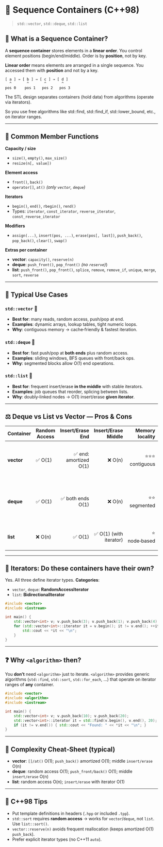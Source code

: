 # 📘 Sequence Containers (C++98)

> `std::vector`, `std::deque`, `std::list`

## 🧭 What is a Sequence Container?

A **sequence container** stores elements in a **linear order**. You control element positions (begin/end/middle). Order is by **position**, not by key.

**Linear order** means elements are arranged in a single sequence. You accessed them with **position** and not by a key.

```
[ a ] → [ b ] → [ c ] → [ d ]
  ^       ^       ^       ^
pos 0    pos 1   pos 2   pos 3
```

The STL design separates containers (hold data) from algorithms (operate via iterators).

So you use free algorithms like std::find, std::find_if, std::lower_bound, etc., on iterator ranges.

---

## 🧩 Common Member Functions

**Capacity / size**

* `size()`, `empty()`, `max_size()`
* `resize(n[, value])`

**Element access**

* `front()`, `back()`
* `operator[]`, `at()` *(only `vector`, `deque`)*

**Iterators**

* `begin()`, `end()`, `rbegin()`, `rend()`
* Types: `iterator`, `const_iterator`, `reverse_iterator`, `const_reverse_iterator`

**Modifiers**

* `assign(...)`, `insert(pos, ...)`, `erase(pos[, last])`, `push_back()`, `pop_back()`, `clear()`, `swap()`

**Extras per container**

* **vector**: `capacity()`, `reserve(n)`
* **deque**: `push_front()`, `pop_front()` *(no `reserve`)*)
* **list**: `push_front()`, `pop_front()`, `splice`, `remove`, `remove_if`, `unique`, `merge`, `sort`, `reverse`

---

## 🚀 Typical Use Cases

### `std::vector` 🧱

* **Best for**: many reads, random access, push/pop at end.
* **Examples**: dynamic arrays, lookup tables, tight numeric loops.
* **Why**: contiguous memory → cache‑friendly & fastest iteration.

### `std::deque` 🚌

* **Best for**: fast push/pop at **both ends** plus random access.
* **Examples**: sliding windows, BFS queues with front/back ops.
* **Why**: segmented blocks allow O(1) end operations.

### `std::list` 🔗

* **Best for**: frequent insert/erase **in the middle** with stable iterators.
* **Examples**: job queues that reorder, splicing between lists.
* **Why**: doubly‑linked nodes → O(1) insert/erase **given iterator**.

---

## ⚖️ Deque vs List vs Vector — Pros & Cons

| Container  | Random Access |      Insert/Erase End |    Insert/Erase Middle | Memory locality |                                                 Iterator invalidation | Notes                                   |
| ---------- | ------------- | --------------------: | ---------------------: | --------------: | --------------------------------------------------------------------: | --------------------------------------- |
| **vector** | ✅ O(1)        | ✅ end: amortized O(1) |                 ❌ O(n) |  ⭐⭐⭐ contiguous | Reallocations invalidate **all**; middle ops invalidate from point on | Use `reserve()` to reduce reallocations |
| **deque**  | ✅ O(1)        |      ✅ both ends O(1) |                 ❌ O(n) |    ⭐⭐ segmented |      End ops usually keep most iterators valid; middle can invalidate | No `reserve()`                          |
| **list**   | ❌ O(n)        |                ✅ O(1) | ✅ O(1) (with iterator) |    ⭐ node‑based |                                 Iterators valid except at erased node | Has `splice/sort/merge/unique/reverse`  |

---

## 👣 Iterators: Do these containers have their own?

Yes. All three define iterator types.
**Categories**:

* `vector`, `deque`: **RandomAccessIterator**
* `list`: **BidirectionalIterator**

```cpp
#include <vector>
#include <iostream>

int main() {
    std::vector<int> v; v.push_back(3); v.push_back(1); v.push_back(4);
    for (std::vector<int>::iterator it = v.begin(); it != v.end(); ++it) {
        std::cout << *it << "\n";
    }
}
```

---

## ❓ Why `<algorithm>` then?

You **don’t** need `<algorithm>` just to iterate. `<algorithm>` provides generic algorithms (`std::find`, `std::sort`, `std::for_each`, …) that operate on iterator ranges of **any** container.

```cpp
#include <vector>
#include <algorithm>
#include <iostream>

int main() {
    std::vector<int> v; v.push_back(10); v.push_back(20);
    std::vector<int>::iterator it = std::find(v.begin(), v.end(), 20);
    if (it != v.end()) { std::cout << "Found: " << *it << "\n"; }
}
```

---

## 🧪 Complexity Cheat‑Sheet (typical)

* **vector**: `[]/at()` O(1); `push_back()` amortized O(1); middle `insert/erase` O(n)
* **deque**: random access O(1); `push_front/back()` O(1); middle `insert/erase` O(n)
* **list**: random access O(n); `insert/erase` with iterator O(1)

---

## 📎 C++98 Tips

* Put template definitions in headers (`.hpp` or included `.tpp`).
* `std::sort` requires **random access** → works for `vector`/`deque`, not `list`. Use `list::sort()`.
* `vector::reserve(n)` avoids frequent reallocation (keeps amortized O(1) `push_back`).
* Prefer explicit iterator types (no C++11 `auto`).
